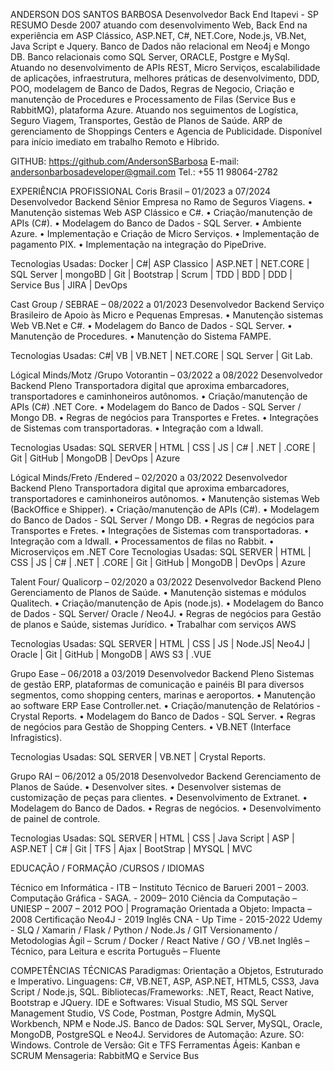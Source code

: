 ANDERSON DOS SANTOS BARBOSA
Desenvolvedor Back End
Itapevi - SP
RESUMO
Desde 2007 atuando com desenvolvimento Web, Back End na experiência em ASP Clássico, ASP.NET, C#, NET.Core, Node.js, VB.Net, Java Script e Jquery. Banco de Dados não relacional em Neo4j e Mongo DB. Banco relacionais como SQL Server, ORACLE, Postgre e MySql. Atuando no desenvolvimento de APIs REST, Micro Serviços, escalabilidade de aplicações, infraestrutura, melhores práticas de desenvolvimento, DDD, POO, modelagem de Banco de Dados, Regras de Negocio, Criação e manutenção de Procedures e Processamento de Filas (Service Bus e RabbitMQ), plataforma Azure.  Atuando nos seguimentos de Logística, Seguro Viagem, Transportes, Gestão de Planos de Saúde. ARP de gerenciamento de Shoppings Centers e Agencia de Publicidade. Disponível para início imediato em trabalho Remoto e Hibrido.

GITHUB: https://github.com/AndersonSBarbosa
E-mail: andersonbarbosadeveloper@gmail.com
Tel.: +55 11 98064-2782

EXPERIÊNCIA PROFISSIONAL
Coris Brasil – 01/2023 a 07/2024 
Desenvolvedor Backend Sênior
Empresa no Ramo de Seguros Viagens.
• Manutenção sistemas Web ASP Clássico e C#. 
• Criação/manutenção de APIs (C#). 
• Modelagem do Banco de Dados - SQL Server. 
• Ambiente Azure. 
• Implementação e Criação de Micro Serviços. 
• Implementação de pagamento PIX. 
• Implementação na integração do PipeDrive.

Tecnologias Usadas: Docker | C#| ASP Classico | ASP.NET | NET.CORE | SQL Server | mongoBD | Git | Bootstrap | Scrum | TDD  | BDD | DDD | Service Bus | JIRA | DevOps

Cast Group / SEBRAE – 08/2022 a 01/2023
Desenvolvedor Backend
Serviço Brasileiro de Apoio às Micro e Pequenas Empresas.
• Manutenção sistemas Web VB.Net e C#.
• Modelagem do Banco de Dados - SQL Server.
• Manutenção de Procedures.
• Manutenção do Sistema FAMPE.

Tecnologias Usadas: C#| VB | VB.NET | NET.CORE | SQL Server | Git Lab.

Lógical Minds/Motz /Grupo Votorantin – 03/2022 a 08/2022
Desenvolvedor Backend Pleno
Transportadora digital que aproxima embarcadores, transportadores e caminhoneiros autônomos.
• Criação/manutenção de APIs (C#) .NET Core. 
• Modelagem do Banco de Dados - SQL Server / Mongo DB. 
• Regras de negócios para Transportes e Fretes. 
• Integrações de Sistemas com transportadoras. 
• Integração com a Idwall.

Tecnologias Usadas: SQL SERVER | HTML | CSS | JS | C# | .NET | .CORE | Git | GitHub | MongoDB | DevOps | Azure

Lógical Minds/Freto /Endered – 02/2020 a 03/2022
Desenvolvedor Backend Pleno
Transportadora digital que aproxima embarcadores, transportadores e caminhoneiros autônomos.
• Manutenção sistemas Web (BackOffice e Shipper). 
• Criação/manutenção de APIs (C#). 
• Modelagem do Banco de Dados - SQL Server / Mongo DB. 
• Regras de negócios para Transportes e Fretes. 
• Integrações de Sistemas com transportadoras. 
• Integração com a Idwall. 
• Processamentos de filas no Rabbit. 
• Microserviços em .NET Core
Tecnologias Usadas: SQL SERVER | HTML | CSS | JS | C# | .NET | .CORE | Git | GitHub | MongoDB | DevOps | Azure

Talent Four/ Qualicorp – 02/2020 a 03/2022
Desenvolvedor Backend Pleno
Gerenciamento de Planos de Saúde.
• Manutenção sistemas e módulos Qualitech. 
• Criação/manutenção de Apis (node.js). 
• Modelagem do Banco de Dados - SQL Server/ Oracle / Neo4J. 
• Regras de negócios para Gestão de planos e Saúde, sistemas Jurídico. 
• Trabalhar com serviços AWS

Tecnologias Usadas: SQL SERVER | HTML | CSS | JS | Node.JS| Neo4J | Oracle | Git | GitHub | MongoDB | AWS S3 | .VUE

Grupo Ease – 06/2018 a 03/2019
Desenvolvedor Backend Pleno
Sistemas de gestão ERP, plataformas de comunicação e painéis BI para diversos segmentos, como shopping centers, marinas e aeroportos.
• Manutenção ao software ERP Ease Controller.net.
• Criação/manutenção de Relatórios - Crystal Reports.
• Modelagem do Banco de Dados - SQL Server. 
• Regras de negócios para Gestão de Shopping Centers. 
• VB.NET (Interface Infragistics).

Tecnologias Usadas: SQL SERVER | VB.NET | Crystal Reports.

Grupo RAI – 06/2012 a 05/2018
Desenvolvedor Backend
Gerenciamento de Planos de Saúde.
• Desenvolver sites.
• Desenvolver sistemas de customização de peças para clientes.
• Desenvolvimento de Extranet.
• Modelagem do Banco de Dados.
• Regras de negócios.
• Desenvolvimento de painel de controle. 

Tecnologias Usadas: SQL SERVER | HTML | CSS | Java Script | ASP | ASP.NET | C# | Git | TFS | Ajax | BootStrap | MYSQL | MVC
	





EDUCAÇÃO / FORMAÇÃO /CURSOS /  IDIOMAS

Técnico em Informática - ITB – Instituto Técnico de Barueri 2001 – 2003.
Computação Gráfica - SAGA. - 2009– 2010
Ciência da Computação – UNIESP – 2007 – 2012
POO | Programação Orientada a Objeto: Impacta – 2008
Certificação Neo4J - 2019
Inglês CNA - Up Time - 2015-2022
Udemy - SLQ / Xamarin / Flask / Python / Node.Js / GIT  Versionamento / Metodologias Ágil – Scrum / Docker / React Native / GO / VB.net
Inglês – Técnico, para Leitura e escrita
Português – Fluente

COMPETÊNCIAS TÉCNICAS
Paradigmas: Orientação a Objetos, Estruturado e Imperativo.
Linguagens: C#, VB.NET, ASP, ASP.NET, HTML5, CSS3, Java Script / Node.js, SQL.
Bibliotecas/Frameworks: .NET, React, React Native, Bootstrap e JQuery.
IDE e Softwares: Visual Studio, MS SQL Server Management Studio, VS Code, Postman, Postgre Admin, MySQL Workbench, NPM e Node.JS.
Banco de Dados: SQL Server, MySQL, Oracle, MongoDB, PostgreSQL e Neo4J.
Servidores de Automação: Azure.
SO: Windows.
Controle de Versão: Git e TFS
Ferramentas Ágeis: Kanban e SCRUM
Mensageria: RabbitMQ e Service Bus
